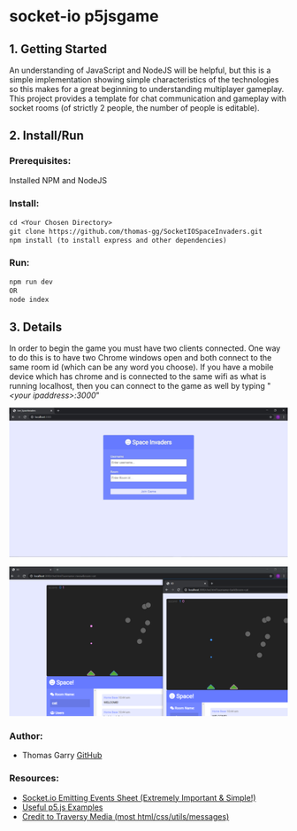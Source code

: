 # socket-io p5jsgame

## 1. Getting Started
An understanding of JavaScript and NodeJS will be helpful, but this is a simple implementation showing simple characteristics of the technologies so this makes for a great beginning to understanding multiplayer gameplay. This project provides a template for chat communication and gameplay with socket rooms (of strictly 2 people, the number of people is editable).

## 2. Install/Run
### Prerequisites:
Installed NPM and NodeJS
### Install:
```
cd <Your Chosen Directory>
git clone https://github.com/thomas-gg/SocketIOSpaceInvaders.git
npm install (to install express and other dependencies)
```
### Run:
```
npm run dev
OR
node index
```

## 3. Details
In order to begin the game you must have two clients connected. One way to do this is to have two Chrome windows open and both connect to the same room id (which can be any word you choose). 
If you have a mobile device which has chrome and is connected to the same wifi as what is running localhost, then you can connect to the game as well by typing "*<your ipaddress\>:3000*"

![EnterRoom](/public/Images/RoomEnterScreen.JPG)

![GamePlay](/public/Images/GamePlay.png)

### Author:
* Thomas Garry [GitHub](http://github.com/thomas-gg)

### Resources:
* [Socket.io Emitting Events Sheet (Extremely Important & Simple!)](https://socket.io/docs/emit-cheatsheet/)
* [Useful p5.js Examples](https://p5js.org/examples/)
* [Credit to Traversy Media (most html/css/utils/messages)](https://www.youtube.com/watch?v=jD7FnbI76Hg&t=1050s)

